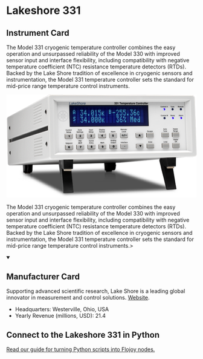 
# Lakeshore 331

## Instrument Card

<div className="flex">

<div>

The Model 331 cryogenic temperature controller combines the easy operation and unsurpassed reliability of the Model 330 with improved sensor input and interface flexibility, including compatibility with negative temperature coefficient (NTC) resistance temperature detectors (RTDs). Backed by the Lake Shore tradition of excellence in cryogenic sensors and instrumentation, the Model 331 temperature controller sets the standard for mid-price range temperature control instruments.

</div>

![](./Lakeshore-331.jpg)

</div>

The Model 331 cryogenic temperature controller combines the easy operation and unsurpassed reliability of the Model 330 with improved sensor input and interface flexibility, including compatibility with negative temperature coefficient (NTC) resistance temperature detectors (RTDs). Backed by the Lake Shore tradition of excellence in cryogenic sensors and instrumentation, the Model 331 temperature controller sets the standard for mid-price range temperature control instruments.>

<details open>
<summary><h2>Manufacturer Card</h2></summary>

Supporting advanced scientific research, Lake Shore is a leading global innovator in measurement and control solutions. <a href="https://www.lakeshore.com/home">Website</a>.

<ul>
  <li>Headquarters: Westerville, Ohio, USA</li>
  <li>Yearly Revenue (millions, USD): 21.4</li>
</ul>
</details>

## Connect to the Lakeshore 331 in Python

[Read our guide for turning Python scripts into Flojoy nodes.](https://docs.flojoy.ai/custom-nodes/creating-custom-node/)


